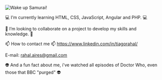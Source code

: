 ![Wake up Samurai!](https://media.giphy.com/media/mBvUaCuDPEXNnIk2NK/giphy.gif)


  :computer: I’m currently learning HTML, CSS, JavaScript, Angular and PHP. :computer:
     
  :robot: I’m looking to collaborate on a project to develop my skills and knowledge. :robot:

  📫 How to contact me :mailbox:
  https://www.linkedin.com/in/tiagorahal/
  
  E-mail: rahal.aires@gmail.com

  :alien: And a fun fact about me, i've watched all episodes of Doctor Who, even those that BBC "purged" :alien:


